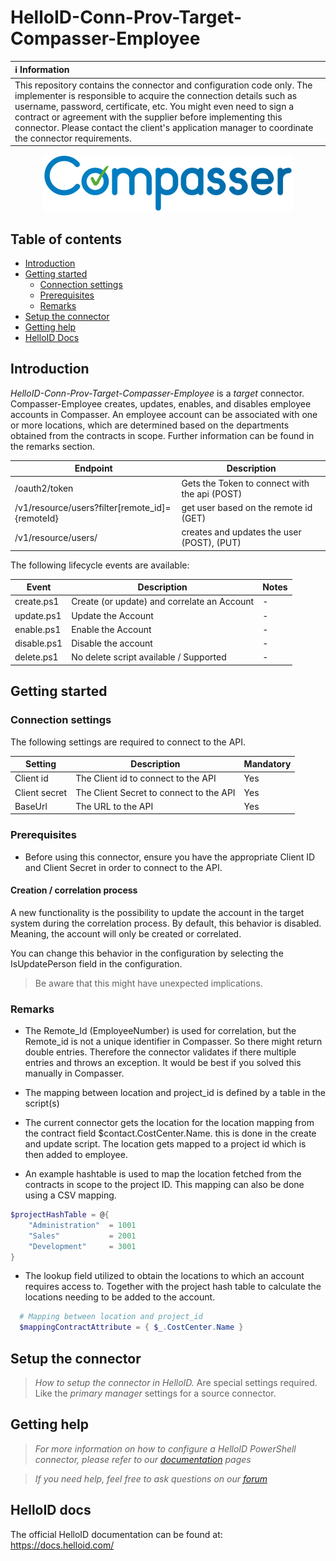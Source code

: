 
# HelloID-Conn-Prov-Target-Compasser-Employee

| :information_source: Information |
|:---------------------------|
| This repository contains the connector and configuration code only. The implementer is responsible to acquire the connection details such as username, password, certificate, etc. You might even need to sign a contract or agreement with the supplier before implementing this connector. Please contact the client's application manager to coordinate the connector requirements. |

<p align="center">
  <img src="assets/logo.png">
</p>

## Table of contents

- [Introduction](#Introduction)
- [Getting started](#Getting-started)
  + [Connection settings](#Connection-settings)
  + [Prerequisites](#Prerequisites)
  + [Remarks](#Remarks)
- [Setup the connector](@Setup-The-Connector)
- [Getting help](#Getting-help)
- [HelloID Docs](#HelloID-docs)

## Introduction

_HelloID-Conn-Prov-Target-Compasser-Employee_ is a _target_ connector. Compasser-Employee creates, updates, enables, and disables employee accounts in Compasser. 
An employee account can be associated with one or more locations, which are determined based on the departments obtained from the contracts in scope. 
Further information can be found in the remarks section.

| Endpoint                                          | Description                                   |
| ------------------------------------------------- | --------------------------------------------- |
| /oauth2/token                                     | Gets the Token to connect with the api (POST) |
| /v1/resource/users?filter[remote_id]={remoteId}   | get user based on the remote id (GET)         |
| /v1/resource/users/                               | creates and updates the user (POST), (PUT)    |


The following lifecycle events are available:

| Event       | Description                                 | Notes |
|------------ |---------------------------------------------|------	|
| create.ps1  | Create (or update) and correlate an Account | -     |
| update.ps1  | Update the Account                          | -     |
| enable.ps1  | Enable the Account                          | -     |
| disable.ps1 | Disable the account                         | -     |
| delete.ps1  | No delete script available / Supported      | -     |


## Getting started

### Connection settings

The following settings are required to connect to the API.

| Setting       | Description                             | Mandatory   |
| ------------- | --------------------------------------- | ----------- |
| Client id     | The Client id to connect to the API     | Yes         |
| Client secret | The Client Secret to connect to the API | Yes         |
| BaseUrl       | The URL to the API                      | Yes         |

### Prerequisites
 - Before using this connector, ensure you have the appropriate Client ID and Client Secret in order to connect to the API.
    
#### Creation / correlation process

A new functionality is the possibility to update the account in the target system during the correlation process. By default, this behavior is disabled. Meaning, the account will only be created or correlated.

You can change this behavior in the configuration by selecting the IsUpdatePerson field in the configuration.

> Be aware that this might have unexpected implications.

### Remarks
 - The Remote_Id (EmployeeNumber) is used for correlation, but the Remote_id is not a unique identifier in Compasser. So there might return double entries. Therefore the connector validates if there multiple entries and throws an exception. It would be best if you solved this manually in Compasser.
 - The mapping between location and project_id is defined by a table in the script(s)
 - The current connector gets the location for the location mapping from the contract field $contact.CostCenter.Name. this is done in the create and update script. The location gets mapped to a project id which is then added to employee.

- An example hashtable is used to map the location fetched from the contracts in scope to the project ID. This mapping can also be done using a CSV mapping.  
```powershell
$projectHashTable = @{
    "Administration"  = 1001
    "Sales"           = 2001
    "Development"     = 3001
}
```
- The lookup field utilized to obtain the locations to which an account requires access to. Together with the project hash table to calculate the locations needing to be added to the account.
```powershell
  # Mapping between location and project_id
  $mappingContractAttribute = { $_.CostCenter.Name }
```

## Setup the connector

> _How to setup the connector in HelloID._ Are special settings required. Like the _primary manager_ settings for a source connector.

## Getting help

> _For more information on how to configure a HelloID PowerShell connector, please refer to our [documentation](https://docs.helloid.com/hc/en-us/articles/360012558020-Configure-a-custom-PowerShell-target-system) pages_

> _If you need help, feel free to ask questions on our [forum](https://forum.helloid.com)_

## HelloID docs

The official HelloID documentation can be found at: https://docs.helloid.com/
